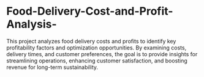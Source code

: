 # Food-Delivery-Cost-and-Profit-Analysis-
This project analyzes food delivery costs and profits to identify key profitability factors and optimization opportunities. By examining costs, delivery times, and customer preferences, the goal is to provide insights for streamlining operations, enhancing customer satisfaction, and boosting revenue for long-term sustainability.
